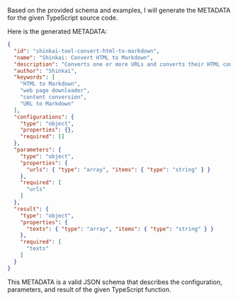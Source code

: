Based on the provided schema and examples, I will generate the METADATA for the given TypeScript source code.

Here is the generated METADATA:
```json
{
  "id": "shinkai-tool-convert-html-to-markdown",
  "name": "Shinkai: Convert HTML to Markdown",
  "description": "Converts one or more URLs and converts their HTML content to Markdown",
  "author": "Shinkai",
  "keywords": [
    "HTML to Markdown",
    "web page downloader",
    "content conversion",
    "URL to Markdown"
  ],
  "configurations": {
    "type": "object",
    "properties": {},
    "required": []
  },
  "parameters": {
    "type": "object",
    "properties": {
      "urls": { "type": "array", "items": { "type": "string" } }
    },
    "required": [
      "urls"
    ]
  },
  "result": {
    "type": "object",
    "properties": {
      "texts": { "type": "array", "items": { "type": "string" } }
    },
    "required": [
      "texts"
    ]
  }
}
```
This METADATA is a valid JSON schema that describes the configuration, parameters, and result of the given TypeScript function.